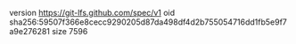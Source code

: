 version https://git-lfs.github.com/spec/v1
oid sha256:59507f366e8cecc9290205d87da498df4d2b755054716dd1fb5e9f7a9e276281
size 7596

